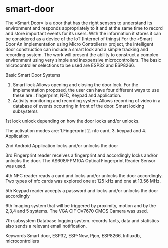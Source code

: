 # smart-door
The «Smart Door» is a door that has the right sensors to understand its environment and responds appropriately to it and at the same time to record and store important events for its users. With the information it stores it can be considered as a device of the IoT (Internet of things)
For the «Smart Door An Implementation using Micro Controllers» project, the intelligent door construction can include a smart lock and a simple tracking and recording system.
The work will present the ability to construct a complex environment using very simple and inexpensive microcontrollers. The basic microcontroller  selections to be used are ESP32 and ESP8266.

Basic Smart Door Systems
1. Smart lock Allows opening and closing the door lock.
For the implementation proposed, the user can have four different ways to use these are : fingerprint, NFC, Keypad and application.
2. Activity monitoring and recording system Allows recording of video in a database of events occurring in front of the door.
Smart locking subsystems

1st lock unlock depending on how the door locks and/or unlocks.

The activation modes are: 1.Fingerprint 2. nfc card, 3. keypad and 4. Application

2nd Android Application locks and/or unlocks the door

3rd Fingerprint reader receives a fingerprint and accordingly locks and/or unlocks the door. The AS608/FPM10A Optical Fingerprint Reader Sensor was used.

4th NFC reader reads a card and locks and/or unlocks the door accordingly. Two types of nfc cards was explored one at 125 kHz and one at 13.56 MHz.

5th Keypad reader accepts a password and locks and/or unlocks the door accordingly

6th Imaging system that will be triggered by proximity, motion and by the 2,3,4 and 5 systems. The VGA CIF OV7670 CMOS Camera was used.

7th subsystem Database logging system. records facts, data  and statistics also sends a relevant email notification.

Keywords
Smart door, ESP32, ESP-Now, Pjon, ESP8266, Influxdb, microcontrollers
